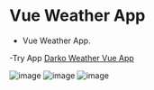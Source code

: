# Vue Weather App

- Vue Weather App.

-Try App [Darko Weather Vue App](https://darko-vue-weather.netlify.app/)

![image](https://i.ibb.co/mqCzgry/image-2024-11-04-T14-03-10-461-Z.png)
![image](https://i.ibb.co/TwZtnrZ/image-2024-11-04-T14-01-39-395-Z.png)
![image](https://i.ibb.co/bRS6tTz/image-2024-11-04-T14-02-41-816-Z.png)
